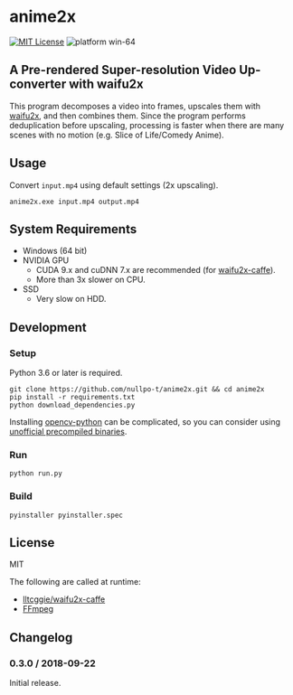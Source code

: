 # anime2x

[![MIT License](https://img.shields.io/badge/license-MIT-blue.svg)](https://github.com/nullpo-t/anime2x/blob/master/LICENSE) ![platform win-64](https://img.shields.io/badge/platform-win--64-lightgrey.svg)

## A Pre-rendered Super-resolution Video Up-converter with waifu2x

This program decomposes a video into frames, upscales them with [waifu2x](http://waifu2x.udp.jp), and then combines them.
Since the program performs deduplication before upscaling, processing is faster when there are many scenes with no motion (e.g. Slice of Life/Comedy Anime).

## Usage

Convert `input.mp4` using default settings (2x upscaling).
```
anime2x.exe input.mp4 output.mp4
```


## System Requirements

- Windows (64 bit)
- NVIDIA GPU
    - CUDA 9.x and cuDNN 7.x are recommended (for [waifu2x-caffe](https://github.com/lltcggie/waifu2x-caffe)). 
    - More than 3x slower on CPU.
- SSD
    - Very slow on HDD.

## Development

### Setup

Python 3.6 or later is required.

```
git clone https://github.com/nullpo-t/anime2x.git && cd anime2x
pip install -r requirements.txt
python download_dependencies.py
```

Installing [opencv-python](https://pypi.org/project/opencv-python/) can be complicated, so you can consider using [unofficial precompiled binaries](https://www.lfd.uci.edu/~gohlke/pythonlibs/#opencv).

### Run

```
python run.py
```

### Build

```
pyinstaller pyinstaller.spec
```

## License

MIT

The following are called at runtime:
- [lltcggie/waifu2x-caffe](https://github.com/lltcggie/waifu2x-caffe)
- [FFmpeg](https://www.ffmpeg.org/)

## Changelog

### 0.3.0 / 2018-09-22

Initial release.
